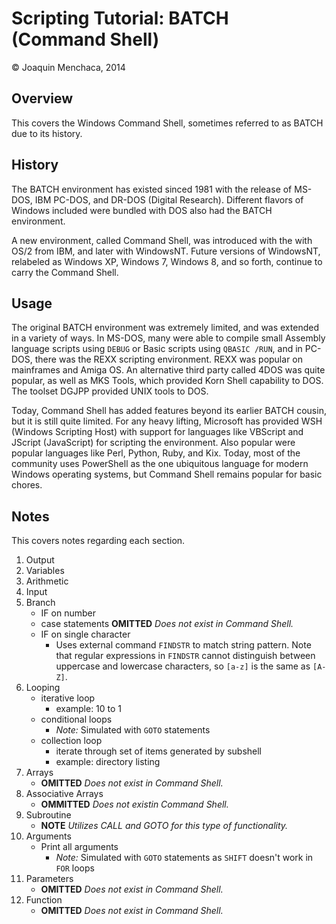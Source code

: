 # Scripting Tutorial: BATCH (Command Shell)

© Joaquin Menchaca, 2014

## Overview

This covers the Windows Command Shell, sometimes referred to as BATCH due to its history.  


## History 

The BATCH environment has existed sinced 1981 with the release of MS-DOS, IBM PC-DOS, and DR-DOS (Digital Research).  Different flavors of Windows included were bundled with DOS also had the BATCH environment.

A new environment, called Command Shell, was introduced with the with OS/2 from IBM, and later with WindowsNT.  Future versions of WindowsNT, relabeled as Windows XP, Windows 7, Windows 8, and so forth, continue to carry the Command Shell.

## Usage

The original BATCH environment was extremely limited, and was extended in a variety of ways.  In MS-DOS, many were able to compile small Assembly language scripts using ```DEBUG``` or Basic scripts using  ```QBASIC /RUN```, and in PC-DOS, there was the REXX scripting environment.  REXX was popular on mainframes and Amiga OS.  An alternative third party called 4DOS was quite popular, as well as MKS Tools, which provided Korn Shell capability to DOS. The toolset DGJPP provided UNIX tools to DOS.  

Today, Command Shell has added features beyond its earlier BATCH cousin, but it is still quite limited.  For any heavy lifting, Microsoft has provided WSH (Windows Scripting Host) with support for languages like VBScript and JScript (JavaScript) for scripting the environment.  Also popular were popular languages like Perl, Python, Ruby, and Kix.  Today, most of the community uses PowerShell as the one ubiquitous language for modern Windows operating systems, but Command Shell remains popular for basic chores.

## Notes 

This covers notes regarding each section.

1. Output
2. Variables
3. Arithmetic
4. Input
5. Branch
   * IF on number
   * case statements **OMITTED** *Does not exist in Command Shell.*
   * IF on single character
     * Uses external command ```FINDSTR``` to match string pattern.  Note that regular expressions in ```FINDSTR``` cannot distinguish between uppercase and lowercase characters, so ```[a-z]``` is the same as ```[A-Z]```.
6. Looping
   * iterative loop 
      * example: 10 to 1
   * conditional loops
      * *Note:* Simulated with ```GOTO``` statements 
   * collection loop
      * iterate through set of items generated by subshell
      * example: directory listing
7. Arrays
   * **OMITTED** *Does not exist in Command Shell.*
8. Associative Arrays
   * **OMMITTED** *Does not existin Command Shell.*
9. Subroutine
   * **NOTE** *Utilizes CALL and GOTO for this type of functionality.*
10. Arguments
    * Print all arguments
      * *Note:* Simulated with ```GOTO``` statements as ```SHIFT``` doesn't work in ```FOR``` loops
11. Parameters
    * **OMITTED** *Does not exist in Command Shell.*
12. Function
    * **OMITTED** *Does not exist in Command Shell.*
